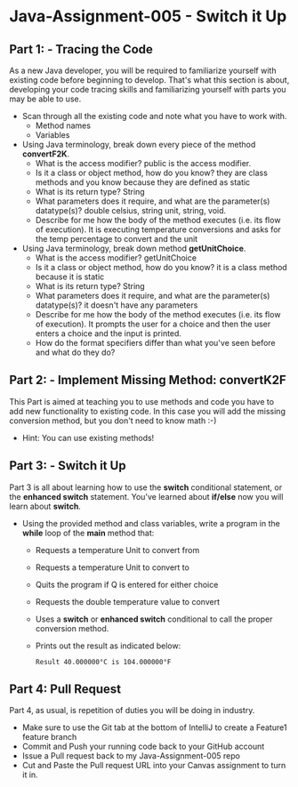 # Java-Assignment-005 - Switch it Up

## Part 1: - Tracing the Code
As a new Java developer, you will be required to familiarize yourself with existing code before beginning to develop. That's what this section is about, developing your code tracing skills and familiarizing yourself with parts you may be able to use.
* Scan through all the existing code and note what you have to work with.
    * Method names
    * Variables
* Using Java terminology, break down every piece of the method **convertF2K**.
    * What is the access modifier? public is the access modifier.
    * Is it a class or object method, how do you know? they are class methods and you know because they are defined as static
    * What is its return type? String 
    * What parameters does it require, and what are the parameter(s) datatype(s)? double celsius, string unit, string, void. 
    * Describe for me how the body of the method executes (i.e. its flow of execution). It is executing temperature conversions and asks for the temp percentage to convert and the unit
* Using Java terminology, break down method **getUnitChoice**.
    * What is the access modifier? getUnitChoice
    * Is it a class or object method, how do you know? it is a class method because it is static
    * What is its return type? String
    * What parameters does it require, and what are the parameter(s) datatype(s)? it doesn't have any parameters
    * Describe for me how the body of the method executes (i.e. its flow of execution). It prompts the user for a choice and then the user enters a choice and the input is printed.
    * How do the format specifiers differ than what you've seen before and what do they do?

## Part 2: - Implement Missing Method: convertK2F
This Part is aimed at teaching you to use methods and code you have to add new functionality to existing code. In this case you will add the missing conversion method, but you don't need to know math :-)
* Hint: You can use existing methods!

## Part 3: - Switch it Up
Part 3 is all about learning how to use the **switch** conditional statement, or the **enhanced switch** statement. You've learned about **if/else** now you will learn about **switch**.
* Using the provided method and class variables, write a program in the **while** loop of the **main** method that:
    * Requests a temperature Unit to convert from
    * Requests a temperature Unit to convert to
    * Quits the program if Q is entered for either choice
    * Requests the double temperature value to convert
    * Uses a **switch** or **enhanced switch** conditional to call the proper conversion method.
    * Prints out the result as indicated below:

          Result 40.000000°C is 104.000000°F

## Part 4: Pull Request
Part 4, as usual, is repetition of duties you will be doing in industry.
* Make sure to use the Git tab at the bottom of IntelliJ to create a Feature1 feature branch
* Commit and Push your running code back to your GitHub account
* Issue a Pull request back to my Java-Assignment-005 repo
* Cut and Paste the Pull request URL into your Canvas assignment to turn it in.
